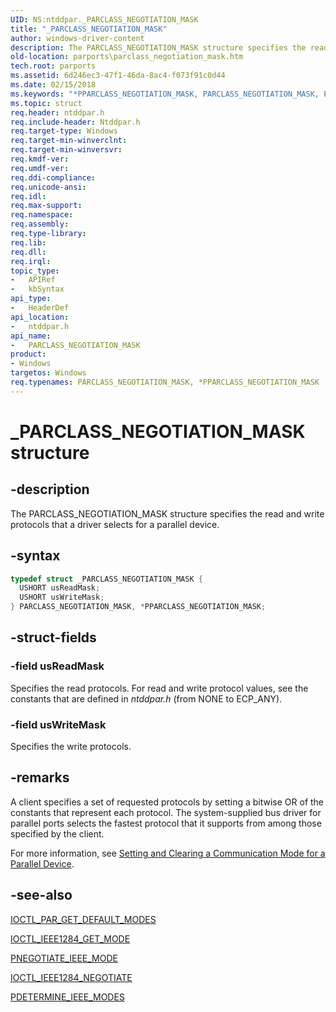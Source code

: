 ```yaml
---
UID: NS:ntddpar._PARCLASS_NEGOTIATION_MASK
title: "_PARCLASS_NEGOTIATION_MASK"
author: windows-driver-content
description: The PARCLASS_NEGOTIATION_MASK structure specifies the read and write protocols that a driver selects for a parallel device.
old-location: parports\parclass_negotiation_mask.htm
tech.root: parports
ms.assetid: 6d246ec3-47f1-46da-8ac4-f073f91c0d44
ms.date: 02/15/2018
ms.keywords: "*PPARCLASS_NEGOTIATION_MASK, PARCLASS_NEGOTIATION_MASK, PARCLASS_NEGOTIATION_MASK structure [Parallel Ports], PPARCLASS_NEGOTIATION_MASK, PPARCLASS_NEGOTIATION_MASK structure pointer [Parallel Ports], _PARCLASS_NEGOTIATION_MASK, cisspd_8afca893-6736-49a8-a2bd-efb3d97bb63d.xml, ntddpar/PARCLASS_NEGOTIATION_MASK, ntddpar/PPARCLASS_NEGOTIATION_MASK, parports.parclass_negotiation_mask"
ms.topic: struct
req.header: ntddpar.h
req.include-header: Ntddpar.h
req.target-type: Windows
req.target-min-winverclnt:
req.target-min-winversvr:
req.kmdf-ver:
req.umdf-ver:
req.ddi-compliance:
req.unicode-ansi:
req.idl:
req.max-support:
req.namespace:
req.assembly:
req.type-library:
req.lib:
req.dll:
req.irql:
topic_type:
-	APIRef
-	kbSyntax
api_type:
-	HeaderDef
api_location:
-	ntddpar.h
api_name:
-	PARCLASS_NEGOTIATION_MASK
product:
- Windows
targetos: Windows
req.typenames: PARCLASS_NEGOTIATION_MASK, *PPARCLASS_NEGOTIATION_MASK
---
```


# _PARCLASS_NEGOTIATION_MASK structure


## -description


The PARCLASS_NEGOTIATION_MASK structure specifies the read and write protocols that a driver selects for a parallel device.


## -syntax


```cpp
typedef struct _PARCLASS_NEGOTIATION_MASK {
  USHORT usReadMask;
  USHORT usWriteMask;
} PARCLASS_NEGOTIATION_MASK, *PPARCLASS_NEGOTIATION_MASK;
```


## -struct-fields




### -field usReadMask

Specifies the read protocols. For read and write protocol values, see the constants that are defined in <i>ntddpar.h</i> (from NONE to ECP_ANY).


### -field usWriteMask

Specifies the write protocols.


## -remarks



A client specifies a set of requested protocols by setting a bitwise OR of the constants that represent each protocol. The system-supplied bus driver for parallel ports selects the fastest protocol that it supports from among those specified by the client.

For more information, see <a href="https://msdn.microsoft.com/2ff53ed0-dbb7-4c8f-b6e4-5f7d20124a7c">Setting and Clearing a Communication Mode for a Parallel Device</a>.




## -see-also

<a href="..\ntddpar\ni-ntddpar-ioctl_par_get_default_modes.md">IOCTL_PAR_GET_DEFAULT_MODES</a>



<a href="..\ntddpar\ni-ntddpar-ioctl_ieee1284_get_mode.md">IOCTL_IEEE1284_GET_MODE</a>



<a href="..\parallel\nc-parallel-pnegotiate_ieee_mode.md">PNEGOTIATE_IEEE_MODE</a>



<a href="..\ntddpar\ni-ntddpar-ioctl_ieee1284_negotiate.md">IOCTL_IEEE1284_NEGOTIATE</a>



<a href="..\parallel\nc-parallel-pdetermine_ieee_modes.md">PDETERMINE_IEEE_MODES</a>



 

 


